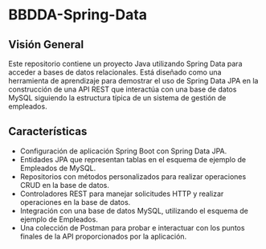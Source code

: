 # BBDDA-Spring-Data

## Visión General

Este repositorio contiene un proyecto Java utilizando Spring Data para acceder a bases de datos relacionales. Está diseñado como una herramienta de aprendizaje para demostrar el uso de Spring Data JPA en la construcción de una API REST que interactúa con una base de datos MySQL siguiendo la estructura típica de un sistema de gestión de empleados.

## Características

- Configuración de aplicación Spring Boot con Spring Data JPA.
- Entidades JPA que representan tablas en el esquema de ejemplo de Empleados de MySQL.
- Repositorios con métodos personalizados para realizar operaciones CRUD en la base de datos.
- Controladores REST para manejar solicitudes HTTP y realizar operaciones en la base de datos.
- Integración con una base de datos MySQL, utilizando el esquema de ejemplo de Empleados.
- Una colección de Postman para probar e interactuar con los puntos finales de la API proporcionados por la aplicación.
